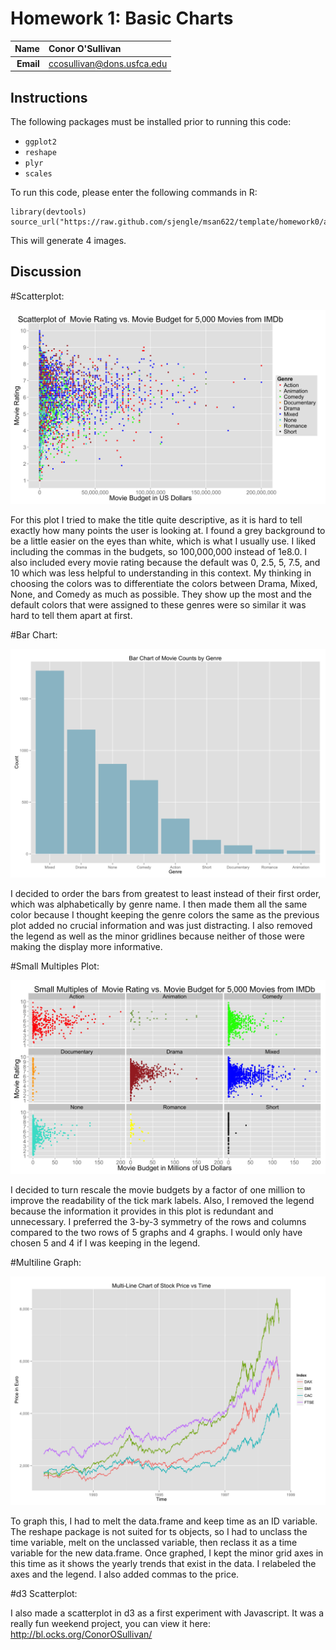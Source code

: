 Homework 1: Basic Charts
==============================

| **Name**  | Conor O'Sullivan  |
|----------:|:-------------|
| **Email** | ccosullivan@dons.usfca.edu |

## Instructions ##

The following packages must be installed prior to running this code:

- `ggplot2`
- `reshape`
- `plyr`
- `scales`

To run this code, please enter the following commands in R:

```
library(devtools)
source_url("https://raw.github.com/sjengle/msan622/template/homework0/anscombe.r")
```

This will generate 4 images.

## Discussion ##

#Scatterplot:

![IMAGE](hw1-scatter.png)

For this plot I tried to make the title quite descriptive, as it is hard to tell exactly how many points the user is looking at. I found a grey background to be a little easier on the eyes than white, which is what I usually use. I liked including the commas in the budgets, so 100,000,000 instead of 1e8.0. I also included every movie rating because the default was 0, 2.5, 5, 7.5, and 10 which was less helpful to understanding in this context. My thinking in choosing the colors was to differentiate the colors between Drama, Mixed, None, and Comedy as much as possible. They show up the most and the default colors that were assigned to these genres were so similar it was hard to tell them apart at first.

#Bar Chart:

![IMAGE](hw1-bar.png)

I decided to order the bars from greatest to least instead of their first order, which was alphabetically by genre name. I then made them all the same color because I thought keeping the genre colors the same as the previous plot added no crucial information and was just distracting. I also removed the legend as well as the minor gridlines because neither of those were making the display more informative.

#Small Multiples Plot:

![IMAGE](hw1-multiples.png)

I decided to turn rescale the movie budgets by a factor of one million to improve the readability of the tick mark labels. Also, I removed the legend because the information it provides in this plot is redundant and unnecessary. I preferred the 3-by-3 symmetry of the rows and columns compared to the two rows of 5 graphs and 4 graphs. I would only have chosen 5 and 4 if I was keeping in the legend.

#Multiline Graph:

![IMAGE](hw1-multiline.png)

To graph this, I had to melt the data.frame and keep time as an ID variable. The reshape package is not suited for ts objects, so I had to unclass the time variable, melt on the unclassed variable, then reclass it as a time variable for the new data.frame. Once graphed, I kept the minor grid axes in this time as it shows the yearly trends that exist in the data. I relabeled the axes and the legend. I also added commas to the price.

#d3 Scatterplot:

I also made a scatterplot in d3 as a first experiment with Javascript. It was a really fun weekend project, you can view it here: http://bl.ocks.org/ConorOSullivan/

